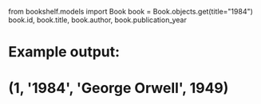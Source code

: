 from bookshelf.models import Book
book = Book.objects.get(title="1984")
book.id, book.title, book.author, book.publication_year
# Example output:
# (1, '1984', 'George Orwell', 1949)
